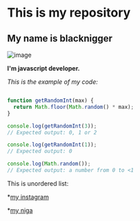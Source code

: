 # This is my repository

## My name is blacknigger

![image](https://github.com/Alekskol25/pidopor228337/assets/122686627/7ef6243a-4a4b-4600-b8df-ba15206f1768)

**I'm javascript developer.**

*This is the example of my code:*

```javascript

function getRandomInt(max) {
  return Math.floor(Math.random() * max);
}

console.log(getRandomInt(3));
// Expected output: 0, 1 or 2

console.log(getRandomInt(1));
// Expected output: 0

console.log(Math.random());
// Expected output: a number from 0 to <1

```
This is unordered list:

*[my instagram](https://www.instagram.com/)

*[my niga](https://github.com/Alekskol25/pidopor228337/assets/122686627/7ef6243a-4a4b-4600-b8df-ba15206f1768)
